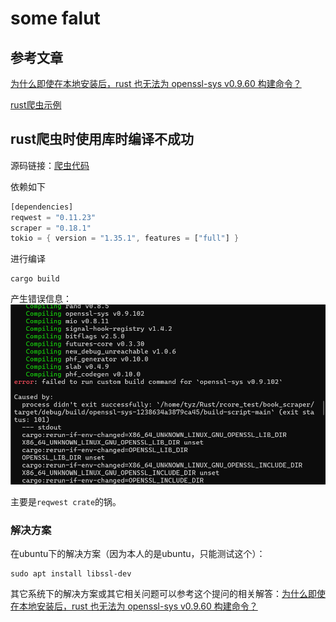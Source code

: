 # some falut

## 参考文章

[为什么即使在本地安装后，rust 也无法为 openssl-sys v0.9.60 构建命令？](https://stackoverflow.com/questions/65553557/why-rust-is-failing-to-build-command-for-openssl-sys-v0-9-60-even-after-local-in)

[rust爬虫示例](https://youerning.top/post/rust/rust-simple-scraper/)

## rust爬虫时使用库时编译不成功

源码链接：[爬虫代码](./resource/crawler.rs)

依赖如下

```rust
[dependencies]
reqwest = "0.11.23"
scraper = "0.18.1"
tokio = { version = "1.35.1", features = ["full"] }
```

进行编译

```
cargo build
```

产生错误信息：
![alt text](./resource/default_crawler.png)

主要是`reqwest crate`的锅。

### 解决方案

在ubuntu下的解决方案（因为本人的是ubuntu，只能测试这个）：

```ubuntu
sudo apt install libssl-dev
```

其它系统下的解决方案或其它相关问题可以参考这个提问的相关解答：[为什么即使在本地安装后，rust 也无法为 openssl-sys v0.9.60 构建命令？](https://stackoverflow.com/questions/65553557/why-rust-is-failing-to-build-command-for-openssl-sys-v0-9-60-even-after-local-in)

